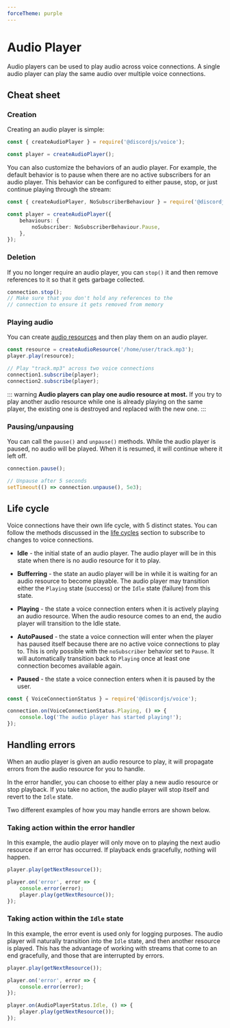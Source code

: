 ```yaml
---
forceTheme: purple
---
```


# Audio Player

Audio players can be used to play audio across voice connections. A single audio player can play the same audio over multiple voice connections.

## Cheat sheet

### Creation

Creating an audio player is simple:

```ts
const { createAudioPlayer } = require('@discordjs/voice');

const player = createAudioPlayer();
```

You can also customize the behaviors of an audio player. For example, the default behavior is to pause when there are no active subscribers for an audio player. This behavior can be configured to either pause, stop, or just continue playing through the stream:

```ts
const { createAudioPlayer, NoSubscriberBehaviour } = require('@discordjs/voice');

const player = createAudioPlayer({
	behaviours: {
		noSubscriber: NoSubscriberBehaviour.Pause,
	},
});
```

### Deletion

If you no longer require an audio player, you can `stop()` it and then remove references to it so that it gets garbage collected.

```ts
connection.stop();
// Make sure that you don't hold any references to the
// connection to ensure it gets removed from memory
```

### Playing audio

You can create [audio resources](./audio-resources) and then play them on an audio player.

```ts
const resource = createAudioResource('/home/user/track.mp3');
player.play(resource);

// Play "track.mp3" across two voice connections
connection1.subscribe(player);
connection2.subscribe(player);
```

::: warning
**Audio players can play one audio resource at most.** If you try to play another audio resource while one is already playing on the same player, the existing one is destroyed and replaced with the new one.
:::

### Pausing/unpausing

You can call the `pause()` and `unpause()` methods. While the audio player is paused, no audio will be played. When it is resumed, it will continue where it left off.

```ts
connection.pause();

// Unpause after 5 seconds
setTimeout(() => connection.unpause(), 5e3);
```

## Life cycle

Voice connections have their own life cycle, with 5 distinct states. You can follow the methods discussed in the [life cycles](./life-cycles) section to subscribe to changes to voice connections.

- **Idle** - the initial state of an audio player. The audio player will be in this state when there is no audio resource for it to play.

- **Bufferring** - the state an audio player will be in while it is waiting for an audio resource to become playable. The audio player may transition either the `Playing` state (success) or the `Idle` state (failure) from this state.

- **Playing** - the state a voice connection enters when it is actively playing an audio resource. When the audio resource comes to an end, the audio player will transition to the Idle state.

- **AutoPaused** - the state a voice connection will enter when the player has paused itself because there are no active voice connections to play to. This is only possible with the `noSubscriber` behavior set to `Pause`. It will automatically transition back to `Playing` once at least one connection becomes available again.

- **Paused** - the state a voice connection enters when it is paused by the user.

```ts
const { VoiceConnectionStatus } = require('@discordjs/voice');

connection.on(VoiceConnectionStatus.Playing, () => {
	console.log('The audio player has started playing!');
});
```

## Handling errors

When an audio player is given an audio resource to play, it will propagate errors from the audio resource for you to handle.

In the error handler, you can choose to either play a new audio resource or stop playback. If you take no action, the audio player will stop itself and revert to the `Idle` state.

Two different examples of how you may handle errors are shown below.

### Taking action within the error handler

In this example, the audio player will only move on to playing the next audio resource if an error has occurred. If playback ends gracefully, nothing will happen.

```ts
player.play(getNextResource());

player.on('error', error => {
	console.error(error);
	player.play(getNextResource());
});
```

### Taking action within the `Idle` state

In this example, the error event is used only for logging purposes. The audio player will naturally transition into the `Idle` state, and then another resource is played. This has the advantage of working with streams that come to an end gracefully, and those that are interrupted by errors.

```ts
player.play(getNextResource());

player.on('error', error => {
	console.error(error);
});

player.on(AudioPlayerStatus.Idle, () => {
	player.play(getNextResource());
});
```
